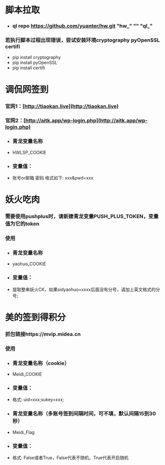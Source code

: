 # 脚本拉取
* ### ql repo https://github.com/yuanter/hw.git "hw_" "" "ql_"

### 若执行脚本过程出现错误，尝试安装环境cryptography pyOpenSSL certifi
* pip install cryptography
* pip install pyOpenSSL
* pip install certifi



# 调侃网签到
### 官网1：[http://tiaokan.live](http://tiaokan.live)
### 官网2：[http://aitk.app/wp-login.php](http://aitk.app/wp-login.php)
* ### 青龙变量名称  
* HWLSP_COOKIE
* ### 变量值：  
* 账号or邮箱 密码 格式如下: xxx&pwd=xxx

# 妖火吃肉
### 需要使用pushplus时，请新建青龙变量PUSH_PLUS_TOKEN，变量值为它的token
### 使用
* ### 青龙变量名称  
* yaohuo_COOKIE
* ### 变量值：  
* 提取整串妖火CK，如果sidyaohuo=xxxx后面没有分号，请加上英文格式的分号;

# 美的签到得积分
### 抓包链接https://mvip.midea.cn
### 使用
* ### 青龙变量名称（cookie）  
* Meidi_COOKIE
* ### 变量值：  
* 格式: uid=xxx;sukey=xxx;

* ### 青龙变量名称（多账号签到间隔时间，可不填，默认间隔15到30秒）  
* Meidi_Flag
* ### 变量值：  
* 格式: False或者True，False代表不随机，True代表开启随机
